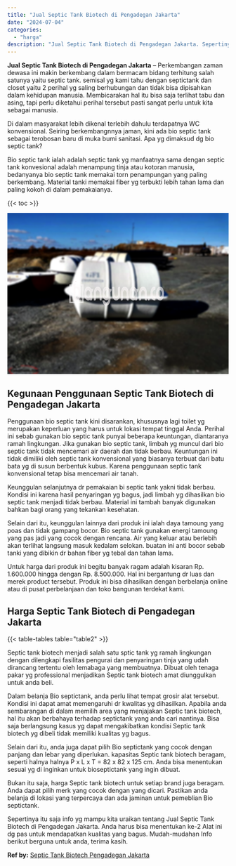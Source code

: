 ```yaml
---
title: "Jual Septic Tank Biotech di Pengadegan Jakarta"
date: "2024-07-04"
categories: 
  - "harga"
description: "Jual Septic Tank Biotech di Pengadegan Jakarta. Sepertinya itu saja info yg mampu kita uraikan tentang Jual Septic Tank Biotech di Pengadegan Jakarta. Anda h..."
---
```


**Jual Septic Tank Biotech di Pengadegan Jakarta** – Perkembangan zaman dewasa ini makin berkembang dalam bermacam bidang terhitung salah satunya yaitu septic tank. semisal yg kami tahu dengan septictank dan closet yaitu 2 perihal yg saling berhubungan dan tidak bisa dipisahkan dalam kehidupan manusia. Membicarakan hal itu bisa saja terlihat tabu dan asing, tapi perlu diketahui perihal tersebut pasti sangat perlu untuk kita sebagai manusia.

Di dalam masyarakat lebih dikenal terlebih dahulu terdapatnya WC konvensional. Seiring berkembangnnya jaman, kini ada bio septic tank sebagai terobosan baru di muka bumi sanitasi. Apa yg dimaksud dg bio septic tank?

Bio septic tank ialah adalah septic tank yg manfaatnya sama dengan septic tank konvesional adalah menampung tinja atau kotoran manusia, bedanyanya bio septic tank memakai torn penampungan yang paling berkembang. Material tanki memakai fiber yg terbukti lebih tahan lama dan paling kokoh di dalam pemakaianya.

{{< toc >}}

![Jual Septic Tank Biotech di Pengadegan Jakarta](/images/jual-bio-septictank-06.png)

## Kegunaan Penggunaan Septic Tank Biotech di Pengadegan Jakarta

Penggunaan bio septic tank kini disarankan, khususnya lagi toilet yg merupakan keperluan yang harus untuk lokasi tempat tinggal Anda. Perihal ini sebab gunakan bio septic tank punyai beberapa keuntungan, diantaranya ramah lingkungan. Jika gunakan bio septic tank, limbah yg muncul dari bio septic tank tidak mencemari air daerah dan tidak berbau. Keuntungan ini tidak dimiliki oleh septic tank konvensional yang biasanya terbuat dari batu bata yg di susun berbentuk kubus. Karena penggunaan septic tank konvensional tetap bisa mencemari air tanah.

Keunggulan selanjutnya dr pemakaian bi septic tank yakni tidak berbau. Kondisi ini karena hasil penyaringan yg bagus, jadi limbah yg dihasilkan bio septic tank menjadi tidak berbau. Material ini tambah banyak digunakan bahkan bagi orang yang tekankan kesehatan.

Selain dari itu, keunggulan lainnya dari produk ini ialah daya tamoung yang poas dan tidak gampang bocor. Bio septic tank gunakan energi tamoung yang pas jadi yang cocok dengan rencana. Air yang keluar atau berlebih akan terlihat langsung masuk kedalam selokan. buatan ini anti bocor sebab tanki yang dibikin dr bahan fiber yg tebal dan tahan lama.

Untuk harga dari produk ini begitu banyak ragam adalah kisaran Rp. 1.600.000 hingga dengan Rp. 8.500.000. Hal ini bergantung dr luas dan merek product tersebut. Produk ini bisa dihasilkan dengan berbelanja online atau di pusat perbelanjaan dan toko bangunan terdekat kami.

## Harga Septic Tank Biotech di Pengadegan Jakarta

{{< table-tables table="table2" >}}

Septic tank biotech menjadi salah satu sptic tank yg ramah lingkungan dengan dilengkapi fasilitas pengurai dan penyaringan tinja yang udah dirancang tertentu oleh lemabaga yang membuatnya. Dibuat oleh tenaga pakar yg professional menjadikan Septic tank biotech amat diunggulkan untuk anda beli.

Dalam belanja Bio septictank, anda perlu lihat tempat grosir alat tersebut. Kondisi ini dapat amat memengaruhi dr kwalitas yg dihasilkan. Apabila anda sembarangan di dalam memilih area yang menjajakan Septic tank biotech, hal itu akan berbahaya terhadap septictank yang anda cari nantinya. Bisa saja berlangsung kasus yg dapat mengakibatkan kondisi Septic tank biotech yg dibeli tidak memiliki kualitas yg bagus.

Selain dari itu, anda juga dapat pilih Bio septictank yang cocok dengan panjang dan lebar yang diperlukan. kapasitas Septic tank biotech beragam, seperti halnya halnya P x L x T = 82 x 82 x 125 cm. Anda bisa menentukan sesuai yg di inginkan untuk bioseptictank yang ingin dibuat.

Bukan itu saja, harga Septic tank biotech untuk setiap brand juga beragam. Anda dapat pilih merk yang cocok dengan yang dicari. Pastikan anda belanja di lokasi yang terpercaya dan ada jaminan untuk pemeblian Bio septictank.

Sepertinya itu saja info yg mampu kita uraikan tentang Jual Septic Tank Biotech di Pengadegan Jakarta. Anda harus bisa menentukan ke-2 Alat ini dg pas untuk mendapatkan kualitas yang bagus. Mudah-mudahan Info berikut berguna untuk anda, terima kasih.

**Ref by:** [Septic Tank Biotech Pengadegan Jakarta](https://id.wikipedia.org/wiki/Septic)
